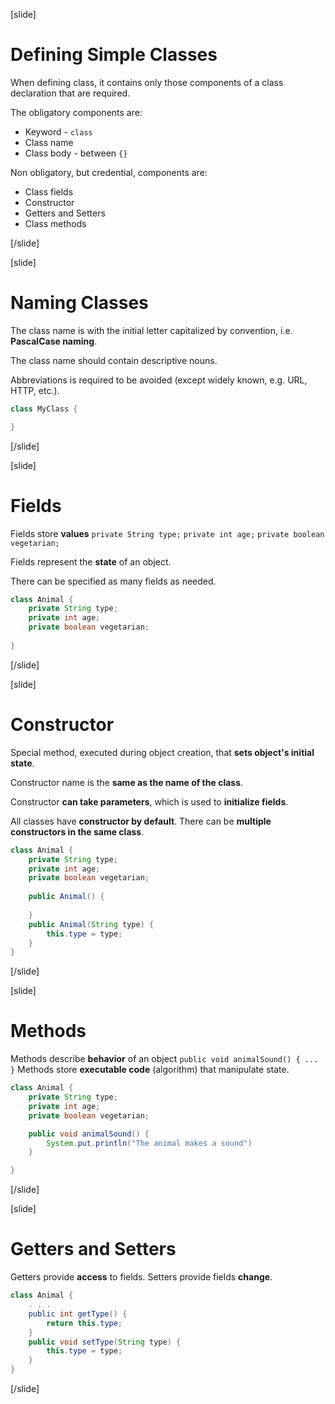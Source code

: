[slide]
# Defining Simple Classes

When defining class, it contains only those components of a class declaration that are required.

The obligatory components are:
- Keyword - `class`
- Class name
- Class body - between `{}`

Non obligatory, but credential, components are: 
- Class fields
- Constructor
- Getters and Setters
- Class methods

[/slide]


[slide]
# Naming Classes

The class name is with the initial letter capitalized by convention, i.e. **PascalCase naming**. 

The class name should contain descriptive nouns.

Abbreviations is required to be avoided (except widely known, e.g. URL, HTTP, etc.).

```java
class MyClass {

}
```

[/slide]


[slide]
# Fields

Fields store **values** 
`private String type;` `private int age;` `private boolean vegetarian;`

Fields represent the **state** of an object.

There can be specified as many fields as needed.

```java
class Animal {
    private String type;
    private int age;
    private boolean vegetarian;
    
}
```

[/slide]


[slide]
# Constructor

Special method, executed during object creation, that **sets object's initial state**.

Constructor name is the **same as the name of the class**.

Constructor **can take parameters**, which is used to **initialize fields**.

All classes have **constructor by default**. There can be **multiple constructors in the same class**.

```java
class Animal {
    private String type;
    private int age;
    private boolean vegetarian;
    
    public Animal() {
        
    }
    public Animal(String type) {
        this.type = type;
    }
}
```
[/slide]


[slide]
# Methods

Methods describe **behavior** of an object 
`public void animalSound() { ... }`
Methods store **executable code** (algorithm) that manipulate state.

```java
class Animal {
    private String type;
    private int age;
    private boolean vegetarian;

    public void animalSound() {
        System.put.println("The animal makes a sound")
    }

}
```
[/slide]


[slide]
# Getters and Setters

Getters provide **access** to fields.
Setters provide fields **change**.

```java
class Animal {
    . . .
    public int getType() {
        return this.type;
    }
    public void setType(String type) {
        this.type = type;
    }
}
```
[/slide]